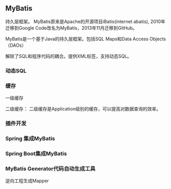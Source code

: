 ## MyBatis

持久层框架。	MyBatis原来是Apache的开源项目iBatis(internet abatis), 2010年迁移到Google Code改名为MyBatis，2013年11月迁移到GitHub。
	
MyBatis是一个基于Java的持久层框架。包括SQL Maps和Data Access Objects（DAOs）
	
解除了SQL和程序代码的耦合。提供XML标签，支持动态SQL。

### 动态SQL

### 缓存

一级缓存

二级缓存： 二级缓存是Application级别的缓存，可以提高对数据查询的效率。

### 插件开发

### Spring 集成MyBatis

### Spring Boot集成MyBatis

### MyBatis Generator代码自动生成工具

逆向工程生成Mapper
